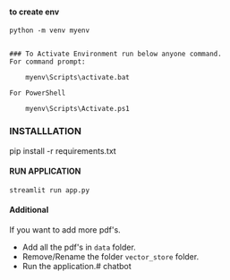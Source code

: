 
#### to create env
```
python -m venv myenv


### To Activate Environment run below anyone command.
For command prompt:

    myenv\Scripts\activate.bat

For PowerShell

    myenv\Scripts\Activate.ps1

```

### INSTALLLATION
pip install -r requirements.txt


#### RUN APPLICATION
```
streamlit run app.py
```

#### Additional

If you want to add more pdf's. 
* Add all the pdf's in `data` folder. 
* Remove/Rename the folder `vector_store` folder.
* Run the application.# chatbot
